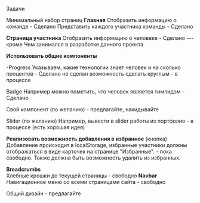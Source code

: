 Задачи

Минимальный набор страниц
**Главная**
    Отобразить информацию о команде  - Сделано
    Представить каждого участника команды - Сделано
 
**Страница участника**
Отобразить информацию о человеке  - Сделано 
---кроме Чем занимался в разработке данного проекта

**Использовать общие компоненты**

-Progress
Указываем, какие технологии знает человек и на сколько процентов - Сделано
не сделан возможность сделать круглым - в процессе

Badge
Например можно пометить, что человек является тимлидом  - Сделано

Свой компонент (по желанию)  - предлагайте, накидывайте

Slider (по желанию)
Например, вывести в slider работы из портфолио - в процессе (есть хорошая идея)


**Реализовать возможность добавления в избранное** (кнопка)
Добавление происходит в localStorage, избранные участники должны отображаться в виде карточек на странице "Избранные".  - пока свободно.
Также должна быть возможность удалить из избранных. 

**Breadcrumbs**  
    Хлебные крошки до текущей страницы   - свободно
**Navbar** 
    Навигационное меню со всеми страницами сайта - свободно

Общий дизайн - предлагайте
